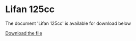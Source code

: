 # Lifan 125cc  

The document 'Lifan 125cc' is available for download below

[Download the file](../../../static/file/Lifan125cc.pdf)
